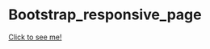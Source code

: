 # Bootstrap_responsive_page
<a href="https://responsive-page-bootstrap.netlify.com/">Click to see me!</a>
